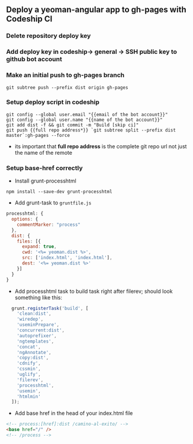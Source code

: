 ## Deploy a yeoman-angular app to gh-pages with Codeship CI

### Delete repository deploy key

### Add deploy key in codeship-> general -> SSH public key to github bot account

### Make an initial push to gh-pages branch

```Shell
git subtree push --prefix dist origin gh-pages
```

### Setup deploy script in codeship

```Shell
git config --global user.email "{{email of the bot account}}"
git config --global user.name "{{name of the bot account}}"
git add dist -f && git commit -m "Build [skip ci]"
git push {{full repo address*}} `git subtree split --prefix dist master`:gh-pages --force
```

* its important that **full repo address** is the complete git repo url not just the name of the remote

### Setup base-href correctly

* Install grunt-processhtml

```Shell
npm install --save-dev grunt-processhtml
```

* Add grunt-task to `gruntfile.js`

```Javascript
processhtml: {
  options: {
    commentMarker: "process"
  },
  dist: {
    files: [{
      expand: true,
      cwd: '<%= yeoman.dist %>',
      src: ['index.html', 'index.html'],
      dest: '<%= yeoman.dist %>'
    }]
  }
}
```

* Add processhtml task to build task right after filerev; should look something like this:

```Javascript
  grunt.registerTask('build', [
    'clean:dist',
    'wiredep',
    'useminPrepare',
    'concurrent:dist',
    'autoprefixer',
    'ngtemplates',
    'concat',
    'ngAnnotate',
    'copy:dist',
    'cdnify',
    'cssmin',
    'uglify',
    'filerev',
    'processhtml',
    'usemin',
    'htmlmin'
  ]);
```

* Add base href in the head of your index.html file

```HTML
<!-- process:[href]:dist /camino-al-exito/ -->
<base href="/" />
<!-- /process -->
```
